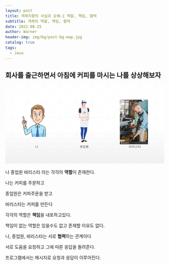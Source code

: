 ```yaml
---
layout: post
title: 객체지향의 사실과 오해-1 역할, 책임, 협력
subtitle: 객체의 역할, 책임, 협력
date: 2021-08-25
author: Warner
header-img: img/bg/post-bg-map.jpg
catalog: true
tags:
  - Java
---
```


## 회사를 출근하면서 아침에 커피를 마시는 나를 상상해보자

![object1.PNG](/img/post/2021/2021-08-25/object1.PNG)

나 종업원 바리스타 라는 각각의 **역할**이 존재한다.

나는 커피를 주문하고

종업원은 커피주문을 받고

바리스타는 커피를 만든다

각각의 역할은 **책임**을 내포하고있다.

책임이 없는 역할은 있을수도 없고 존재할 이유도 없다.

나, 종업원, 바리스타는 서로 **협력**하는 관계이다

서로 도움을 요청하고 그에 따른 응답을 돌려준다.

프로그램에서는 메시지로 요청과 응답이 이루어진다. 